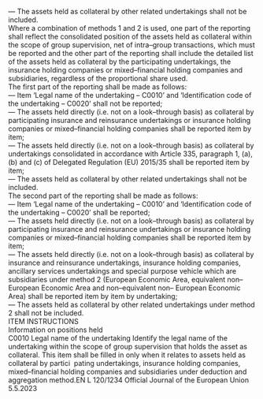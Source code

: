  
— The assets held as collateral by other related undertakings shall not be included.  
Where a combination of methods 1 and 2 is used, one part of the reporting shall reflect the consolidated position of the 
assets held as collateral within the scope of group supervision, net of intra–group transactions, which must be reported 
and the other part of the reporting shall include the detailed list of the assets held as collateral by the participating 
undertakings, the insurance holding companies or mixed–financial holding companies and subsidiaries, regardless of the 
proportional share used.  
The first part of the reporting shall be made as follows:  
— Item ‘Legal name of the undertaking – C0010’ and ‘Identification code of the undertaking – C0020’ shall not be 
reported;  
— The assets held directly (i.e. not on a look–through basis) as collateral by participating insurance and reinsurance 
undertakings or insurance holding companies or mixed–financial holding companies shall be reported item by item;  
— The assets held directly (i.e. not on a look–through basis) as collateral by undertakings consolidated in accordance 
with Article 335, paragraph 1, (a), (b) and (c) of Delegated Regulation (EU) 2015/35 shall be reported item by item;  
— The assets held as collateral by other related undertakings shall not be included.  
The second part of the reporting shall be made as follows:  
— Item ‘Legal name of the undertaking – C0010’ and ‘Identification code of the undertaking – C0020’ shall be 
reported;  
— The assets held directly (i.e. not on a look–through basis) as collateral by participating insurance and reinsurance 
undertakings or insurance holding companies or mixed–financial holding companies shall be reported item by item;  
— The assets held directly (i.e. not on a look–through basis) as collateral by insurance and reinsurance undertakings, 
insurance holding companies, ancillary services undertakings and special purpose vehicle which are subsidiaries 
under method 2 (European Economic Area, equivalent non–European Economic Area and non–equivalent non– 
European Economic Area) shall be reported item by item by undertaking;  
— The assets held as collateral by other related undertakings under method 2 shall not be included.  
ITEM  INSTRUCTIONS  
Information on 
positions held  
C0010  Legal name of the 
undertaking  Identify the legal name of the undertaking within the scope of group supervision that 
holds the asset as collateral. 
This item shall be filled in only when it relates to assets held as collateral by partici ­
pating undertakings, insurance holding companies, mixed–financial holding companies 
and subsidiaries under deduction and aggregation method.EN  L 120/1234 Official Journal of the European Union 5.5.2023